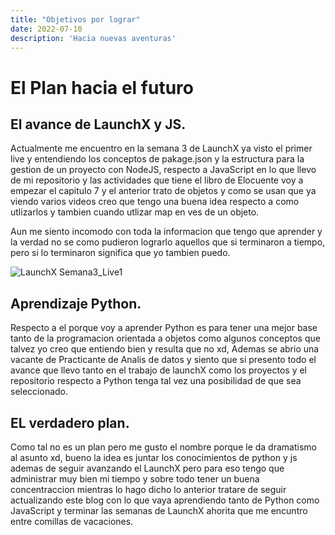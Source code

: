 ```yaml
---
title: "Objetivos por lograr"
date: 2022-07-10
description: 'Hacia nuevas aventuras'
---
```

# El Plan hacia el futuro

## El avance de LaunchX y JS.

Actualmente me encuentro en la semana 3 de LaunchX ya visto el primer live y entendiendo los conceptos de pakage.json y la estructura para la gestion
de un proyecto con NodeJS, respecto a JavaScript en lo que llevo de mi repositorio y las actividades que tiene el libro de Elocuente voy a empezar el 
capitulo 7 y el anterior trato de objetos y como se usan que ya viendo varios videos creo que tengo una buena idea respecto a como utlizarlos y tambien 
cuando utlizar map en ves de un objeto. 

Aun me siento incomodo con toda la informacion que tengo que aprender y la verdad no se como pudieron lograrlo aquellos que si terminaron a tiempo, pero
si lo terminaron significa que yo tambien puedo. 

![LaunchX Semana3_Live1](https://user-images.githubusercontent.com/17634377/163923555-59a07a3c-09d7-4644-a828-3a573f6801bf.png)

## Aprendizaje Python. 

Respecto a el porque voy a aprender Python es para tener una mejor base tanto de la programacion orientada a objetos como algunos conceptos que talvez yo 
creo que entiendo bien y resulta que no xd, Ademas se abrio una vacante de Practicante de Analis de datos y siento que si presento todo el avance que llevo 
tanto en el trabajo de launchX como los proyectos y el repositorio respecto a Python tenga tal vez una posibilidad de que sea seleccionado. 

## EL verdadero plan. 

Como tal no es un plan pero me gusto el nombre porque le da dramatismo al asunto xd, bueno la idea es juntar los conocimientos de python y js ademas de seguir
avanzando el LaunchX pero para eso tengo que administrar muy bien mi tiempo y sobre todo tener un buena concentraccion mientras lo hago dicho lo anterior tratare
de seguir actualizando este blog con lo que vaya aprendiendo tanto de Python como JavaScript y terminar las semanas de LaunchX ahorita que me encuntro entre 
comillas de vacaciones.

